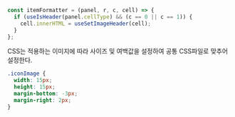 ```typescript
const itemFormatter = (panel, r, c, cell) => {
  if (useIsHeader(panel.cellType) && (c == 0 || c == 1)) {
    cell.innerHTML = useSetImageHeader(cell);
  }
};
```
CSS는 적용하는 이미지에 따라 사이즈 및 여백값을 설정하여 공통 CSS파일로 맞추어 설정한다.
```css
.iconImage {
  width: 15px;
  height: 15px;
  margin-bottom: -3px;
  margin-right: 2px;
}
```
